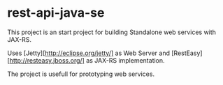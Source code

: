 rest-api-java-se
================

This project is an start project for building Standalone web services with JAX-RS.

Uses [Jetty][http://eclipse.org/jetty/] as Web Server and [RestEasy][http://resteasy.jboss.org/] as JAX-RS implementation.

The project is usefull for prototyping web services.
